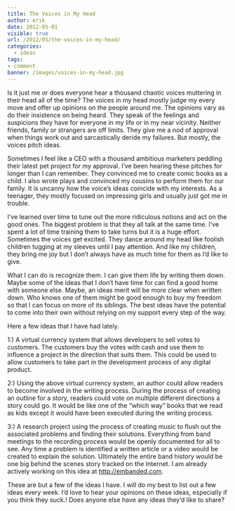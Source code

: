 ```yaml
---
title: The Voices in My Head
author: erik
date: 2012-05-01
visible: true
url: /2012/05/the-voices-in-my-head/
categories:
  - ideas
tags:
- comment
banner: /images/voices-in-my-head.jpg
---
```

Is it just me or does everyone hear a thousand chaotic voices muttering in their head all of the time? The voices in my head mostly judge my every move and offer up opinions on the people around me. The opinions vary as do their insistence on being heard. They speak of the feelings and suspicions they have for everyone in my life or in my near vicinity. Neither friends, family or strangers are off limits. They give me a nod of approval when things work out and sarcastically deride my failures. But mostly, the voices pitch ideas.

Sometimes I feel like a CEO with a thousand ambitious marketers peddling their latest pet project for my approval. I’ve been hearing these pitches for longer than I can remember. They convinced me to create comic books as a child. I also wrote plays and convinced my cousins to perform them for our family. It is uncanny how the voice’s ideas coincide with my interests. As a teenager, they mostly focused on impressing girls and usually just got me in trouble.

I&#8217;ve learned over time to tune out the more ridiculous notions and act on the good ones. The biggest problem is that they all talk at the same time. I’ve spent a lot of time training them to take turns but it is a huge effort. Sometimes the voices get excited. They dance around my head like foolish children tugging at my sleeves until I pay attention. And like my children, they bring me joy but I don’t always have as much time for them as I’d like to give.

What I can do is recognize them. I can give them life by writing them down. Maybe some of the ideas that I don’t have time for can find a good home with someone else. Maybe, an ideas merit will be more clear when written down. Who knows one of them might be good enough to buy my freedom so that I can focus on more of its siblings. The best ideas have the potential to come into their own without relying on my support every step of the way.

Here a few ideas that I have had lately.

1:) A virtual currency system that allows developers to sell votes to customers. The customers buy the votes with cash and use them to influence a project in the direction that suits them. This could be used to allow customers to take part in the development process of any digital product.

2:) Using the above virtual currency system, an author could allow readers to become involved in the writing process. During the process of creating an outline for a story, readers could vote on multiple different directions a story could go. It would be like one of the “which way” books that we read as kids except it would have been executed during the writing process.

3:) A research project using the process of creating music to flush out the associated problems and finding their solutions. Everything from band meetings to the recording process would be openly documented for all to see. Any time a problem is identified a written article or a video would be created to explain the solution. Ultimately the entire band history would be one big behind the scenes story tracked on the Internet. I am already actively working on this idea at http://embanded.com.

These are but a few of the ideas I have. I will do my best to list out a few ideas every week. I’d love to hear your opinions on these ideas, especially if you think they suck.! Does anyone else have any ideas they&#8217;d like to share?
